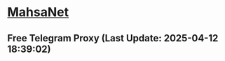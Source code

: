 
# [MahsaNet](https://t.me/mahsa_net)
## Free Telegram Proxy (Last Update: 2025-04-12 18:39:02)

    
